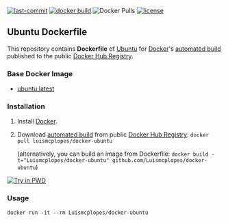 [![last-commit](https://img.shields.io/github/last-commit/Luismcplopes/docker-ubuntu.svg?logo=github)](https://img.shields.io/github/last-commit/Luismcplopes/docker-ubuntu.svg?logo=github)
[![docker build](https://img.shields.io/docker/build/luismcplopes/docker-ubuntu.svg?logo=docker)](https://img.shields.io/docker/build/luismcplopes/docker-ubuntu.svg?logo=docker)
![Docker Pulls](https://img.shields.io/docker/pulls/luismcplopes/ubuntu-docker-sshd.svg?logo=docker)
[![license](https://img.shields.io/github/license/Luismcplopes/docker-ubuntu.svg?logo=github)](https://img.shields.io/github/license/Luismcplopes/docker-ubuntu.svg?logo=github)
## Ubuntu Dockerfile

This repository contains **Dockerfile** of [Ubuntu](http://www.ubuntu.com/) for [Docker](https://www.docker.com/)'s [automated build](https://hub.docker.com/_/ubuntu/) published to the public [Docker Hub Registry](https://hub.docker.com/r/luismcplopes/docker-ubuntu/).


### Base Docker Image

* [ubuntu:latest](https://hub.docker.com/r/library/ubuntu/)


### Installation

1. Install [Docker](https://docs.docker.com/install/).

2. Download [automated build](https://hub.docker.com/r/luismcplopes/docker-ubuntu/) from public [Docker Hub Registry](https://registry.hub.docker.com/): `docker pull luismcplopes/docker-ubuntu`

   (alternatively, you can build an image from Dockerfile: `docker build -t="Luismcplopes/docker-ubuntu" github.com/Luismcplopes/docker-ubuntu`)

[![Try in PWD](https://cdn.rawgit.com/play-with-docker/stacks/cff22438/assets/images/button.png)](http://play-with-docker.com)

### Usage

    docker run -it --rm Luismcplopes/docker-ubuntu
